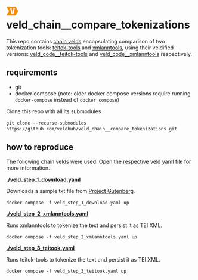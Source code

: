# ![veld chain](https://raw.githubusercontent.com/veldhub/.github/refs/heads/main/images/symbol_V_letter.png) veld_chain__compare_tokenizations

This repo contains [chain velds](https://zenodo.org/records/13322913) encapsulating comparison of
two tokenization tools: [teitok-tools](https://github.com/ufal/teitok-tools) and 
[xmlanntools](https://github.com/czcorpus/xmlanntools), using their veldified versions: 
[veld_code__teitok-tools](https://github.com/veldhub/veld_code__teitok-tools) and 
[veld_code__xmlanntools](https://github.com/veldhub/veld_code__xmlanntools) respectively.

## requirements

- git
- docker compose (note: older docker compose versions require running `docker-compose` instead of 
  `docker compose`)

Clone this repo with all its submodules
```
git clone --recurse-submodules https://github.com/veldhub/veld_chain__compare_tokenizations.git
```

## how to reproduce

The following chain velds were used. Open the respective veld yaml file for more information.

**[./veld_step_1_download.yaml](./veld_step_1_download.yaml)** 

Downloads a sample txt file from [Project Gutenberg](https://www.gutenberg.org/).

```
docker compose -f veld_step_1_download.yaml up
```

**[./veld_step_2_xmlanntools.yaml](./veld_step_2_xmlanntools.yaml)** 

Runs xmlanntools to tokenize the text and persist it as TEI XML.

```
docker compose -f veld_step_2_xmlanntools.yaml up
```

**[./veld_step_3_teitook.yaml](./veld_step_3_teitook.yaml)** 

Runs teitok-tools to tokenize the text and persist it as TEI XML.

```
docker compose -f veld_step_3_teitook.yaml up
```

